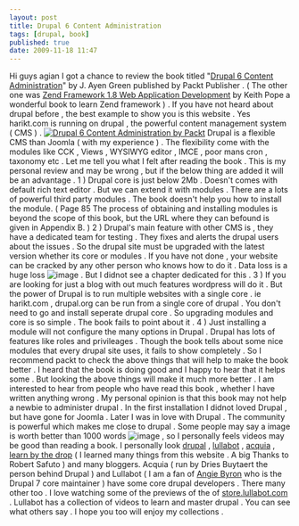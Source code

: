 ```yaml
---
layout: post
title: Drupal 6 Content Administration
tags: [drupal, book]
published: true
date: 2009-11-18 11:47
---
```

Hi guys agian I got a chance to review the book titled "[Drupal 6 Content Administration](http://www.packtpub.com/drupal-6-content-administration/book)" by J. Ayen Green published by Packt Publisher . ( The other one was [Zend Framework 1.8 Web Application Development](http://harikt.com/content/zend-framework-18-web-application-development) by Keith Pope a wonderful book to learn Zend framework ) . If you have not heard about drupal before , the best example to show you is this website . Yes harikt.com is running on drupal , the powerful content management system ( CMS ) .  [![Drupal 6 Content Administration by Packt](http://farm3.static.flickr.com/2541/4113837029_df883e1615.jpg)](http://www.flickr.com/photos/harikt/4113837029/)  Drupal is a flexible CMS than Joomla ( with my experience ) . The flexibility come with the modules like CCK , Views , WYSIWYG editor , IMCE , poor mans cron , taxonomy etc .  Let me tell you what I felt after reading the book . This is my personal review and may be wrong , but if the below thing are added it will be an advantage .  1 ) Drupal core is just below 2Mb . Doesn't comes with default rich text editor . But we can extend it with modules . There are a lots of powerful third party modules . The book doesn't help you how to install the module. ( Page 85 The process of obtaining and installing modules is beyond the scope of this book, but the URL where they can befound is given in Appendix B. )  2 ) Drupal's main feature with other CMS is , they have a dedicated team for testing . They fixes and alerts the drupal users about the issues . So the drupal site must be upgraded with the latest version whether its core or modules . If you have not done , your website can be cracked by any other person who knows how to do it . Data loss is a huge loss ![image](http://harikt.com/sites/all/libraries/fckeditor/editor/images/smiley/msn/cry_smile.gif) . But I didnot see a chapter dedicated for this .  3 ) If you are looking for just a blog with out much features wordpress will do it . But the power of Drupal is to run multiple websites with a single core . ie harikt.com , drupal.org can be run from a single core of drupal . You don't need to go and install seperate drupal core . So upgrading modules and core is so simple . The book fails to point about it .  4 ) Just installing a module will not configure the many options in Drupal . Drupal has lots of features like roles and privileages . Though the book tells about some nice modules that every drupal site uses, it fails to show completely .  So I recommend packt to check the above things that will help to make the book better . I heard that the book is doing good and I happy to hear that it helps some . But looking the above things will make it much more better . I am interested to hear from people who have read this book , whether I have written anything wrong . My personal opinion is that this book may not help a newbie to administer drupal .  In the first installation I didnot loved Drupal , but have gone for Joomla . Later I was in love with Drupal . The community is powerful which makes me close to drupal . Some people may say a image is worth better than 1000 words ![image](http://harikt.com/sites/all/libraries/fckeditor/editor/images/smiley/msn/regular_smile.gif) , so I personally feels videos may be good than reading a book.  I personally look [drupal](http://drupal.org) , [lullabot](http://lullabot.com) , [acquia](http://acquia.com) , [learn by the drop](http://learnbythedrop.com/) ( I learned many things from this website . A big Thanks to Robert Safuto ) and many bloggers. Acquia ( run by Dries Buytaert the person behind Drupal ) and Lullabot ( I am a fan of [Angie Byron](http://webchick.net/about) who is the Drupal 7 core maintainer ) have some core drupal developers . There many other too . I love watching some of the previews of the of [store.lullabot.com](http://store.lullabot.com/) . Lullabot has a collection of videos to learn and master drupal . You can see what others say . I hope you too will enjoy my collections .   
